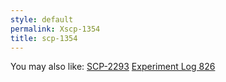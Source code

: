 ```yaml
---
style: default
permalink: Xscp-1354
title: scp-1354
---
```

You may also like:
[SCP-2293](http://scp-wiki.net/scp-2293)
[Experiment Log 826](http://scp-wiki.net/experiment-log-826)